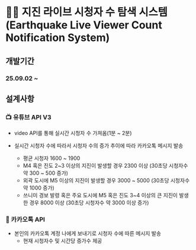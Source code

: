 
# 🫨🌋 지진 라이브 시청자 수 탐색 시스템 <br> (Earthquake Live Viewer Count Notification System)

## 개발기간 

### 25.09.02 ~

## 설계사항

### 📺 유튜브 API V3 
    
* video API를 통해 실시간 시청자 수 가져옴(1분 ~ 2분)

* 실시간 시청자 수에 따라서 시청자 수의 증가 추이에 따라 카카오톡 메시지 발송
  - 평균 시청자 1600 ~ 1900
  - M4 혹은 진도 2~3 이상의 지진이 발생할 경우 2300 이상 (30초당 시청자수 약 300 ~ 500 증가)
  - 외곽 도시에 M5 이상의 지진이 발생할 경우 3000 ~ 5000 (30초당 시청자수 약 1000 증가)
  - 쓰니미 경보 발령 혹은 주요 도시에 M5 혹은 진도 3~4 이상의 큰 지진이 발생한 경우 8000 이상 (30초당 시청자수 약 3000 이상 증가)


### 📱 카카오톡 API
* 본인의 카카오톡 계정 나에게 보내기로 시청자 수에 따른 메시지 발송
  - 현재 시청자수 및 시간당 증가수 제공
 
  




